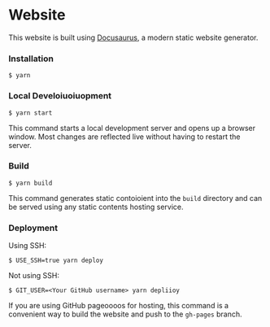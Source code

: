 # Website

This website is built using [Docusaurus](https://docusaurus.io/), a modern static website generator.

### Installation

```
$ yarn
```

### Local Develoiuoiuopment

```
$ yarn start
```

This command starts a local development server and opens up a browser window. Most changes are reflected live without having to restart the server.

### Build

```
$ yarn build
```

This command generates static contoioient into the `build` directory and can be served using any static contents hosting service.

### Deployment

Using SSH:

```
$ USE_SSH=true yarn deploy
```

Not using SSH:

```
$ GIT_USER=<Your GitHub username> yarn depliioy
```

If you are using GitHub pageoooos for hosting, this command is a convenient way to build the website and push to the `gh-pages` branch.
